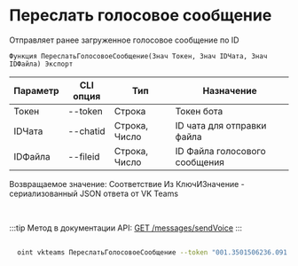 ﻿---
sidebar_position: 7
---

# Переслать голосовое сообщение
 Отправляет ранее загруженное голосовое сообщение по ID



`Функция ПереслатьГолосовоеСообщение(Знач Токен, Знач IDЧата, Знач IDФайла) Экспорт`

  | Параметр | CLI опция | Тип | Назначение |
  |-|-|-|-|
  | Токен | --token | Строка | Токен бота |
  | IDЧата | --chatid | Строка, Число | ID чата для отправки файла |
  | IDФайла | --fileid | Строка, Число | ID Файла голосового сообщения |

  
  Возвращаемое значение:   Соответствие Из КлючИЗначение - сериализованный JSON ответа от VK Teams

<br/>

:::tip
Метод в документации API: [GET /messages/sendVoice](https://teams.vk.com/botapi/#/messages/get_messages_sendVoice)
:::
<br/>


	


```sh title="Пример команды CLI"
    
  oint vkteams ПереслатьГолосовоеСообщение --token "001.3501506236.091..." --chatid "AoLI0egLWBSLR1Ngn2w" --fileid "I000bPVBYaNQkn9Fg3oY0066ba35811bd"

```


